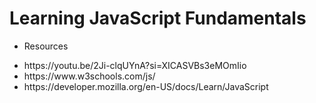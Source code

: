 # Learning JavaScript Fundamentals
- Resources
<ul>
  <li>https://youtu.be/2Ji-clqUYnA?si=XICASVBs3eMOmIio</li>
  <li>https://www.w3schools.com/js/</li>
  <li>https://developer.mozilla.org/en-US/docs/Learn/JavaScript</li>
</ul>
